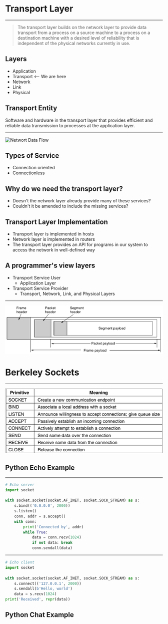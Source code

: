 Transport Layer
===============

---

> The transport layer builds on the network layer to provide data transport from a process on a source machine to a process on a destination machine with a desired level of reliability that is independent of the physical networks currently in use.

Layers
------

- Application
- Transport <-- We are here
- Network
- Link
- Physical

Transport Entity
----------------

Software and hardware in the transport layer that provides efficient and reliable data transmission to processes at the application layer.

---

![Networt Data Flow](https://upload.wikimedia.org/wikipedia/commons/thumb/c/c4/IP_stack_connections.svg/405px-IP_stack_connections.svg.png)

Types of Service
----------------

- Connection oriented
- Connectionless

Why do we need the transport layer?
-----------------------------------

- Doesn't the network layer already provide many of these services?
- Couldn't it be amended to include the missing services?

Transport Layer Implementation
------------------------------

- Transport layer is implemented in hosts
- Network layer is implemented in routers
- The transport layer provides an API for programs in our system to access the network in well-defined way

A programmer's view layers
--------------------------

- Transport Service User
  - Application Layer
- Transport Service Provider
  - Transport, Network, Link, and Physical Layers

---

![Nested headers and payloads](figures/6-3.png)

Berkeley Sockets
================

---

![TCP Socket Primitives](figures/6-5.png)

Python Echo Example
--------------

---

```python
# Echo server
import socket

with socket.socket(socket.AF_INET, socket.SOCK_STREAM) as s:
    s.bind(('0.0.0.0', 2000))
    s.listen()
    conn, addr = s.accept()
    with conn:
        print('Connected by', addr)
        while True:
            data = conn.recv(1024)
            if not data: break
            conn.sendall(data)
```

---

```python
# Echo client
import socket

with socket.socket(socket.AF_INET, socket.SOCK_STREAM) as s:
    s.connect(('127.0.0.1', 2000))
    s.sendall(b'Hello, world')
    data = s.recv(1024)
print('Received', repr(data))
```

Python Chat Example
-------------------

